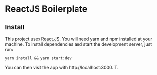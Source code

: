 # ReactJS Boilerplate

## Install

This project uses [React.JS](https://pt-br.reactjs.org/). You will need yarn and npm installed at your machine. To install dependencies and start the development server, just run:

```
yarn install && yarn start:dev
```

You can then visit the app with http://localhost:3000. T.


